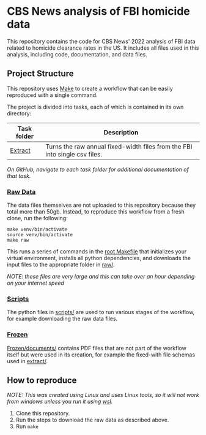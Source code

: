 # CBS News analysis of FBI homicide data

This repository contains the code for CBS News' 2022 analysis of FBI data related to homicide clearance rates in the US. It includes all files used in this analysis, including code, documentation, and data files. 

## Project Structure

This repository uses [Make](https://www.gnu.org/software/make/) to create a workflow that can be easily reproduced with a single command. 

The project is divided into tasks, each of which is contained in its own directory:

| Task folder         | Description                                                                |
| ------------------- | -------------------------------------------------------------------------- |
| [Extract](Extract/) | Turns the raw annual fixed-width files from the FBI into single csv files. |

*On GitHub, navigate to each task folder for additional documentation of that task.*

### [Raw Data](raw/)

The data files themselves are not uploaded to this repository because they total more than 50gb. Instead, to reproduce this workflow from a fresh clone, run the following:

```shell
make venv/bin/activate
source venv/bin/activate
make raw
```

This runs a series of commands in the [root Makefile](Makefile) that initializes your virtual environment, installs all python dependencies, and downloads the input files to the appropriate folder in [raw/](raw/).

*NOTE: these files are very large and this can take over an hour depending on your internet speed*

### [Scripts](scripts/)

The python files in [scripts/](scripts/) are used to run various stages of the workflow, for example downloading the raw data files. 

### [Frozen](frozen/)

[Frozen/documents/](frozen/documents/) contains PDF files that are not part of the workflow itself but were used in its creation, for example the fixed-with file schemas used in [extract/](extract/).

## How to reproduce

*NOTE: This was created using Linux and uses Linux tools, so it will not work from windows unless you run it using [wsl](https://docs.microsoft.com/en-us/windows/wsl/about).*

1. Clone this repository.
2. Run the steps to download the raw data as described above.
3. Run `make`
